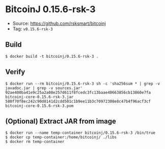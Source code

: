 # BitcoinJ 0.15.6-rsk-3

* Source: https://github.com/rsksmart/bitcoinj
* Tag: `v0.15.6-rsk-3`

## Build

```
$ docker build -t bitcoinj/0.15.6-rsk-3 .
```

## Verify

```
$ docker run --rm bitcoinj/0.15.6-rsk-3 sh -c 'sha256sum * | grep -v javadoc.jar | grep -v sources.jar'
92ae400ba41e9c25a2a08e257d611f8fcedc3fc13baae40663856cb13860e7fa  bitcoinj-core-0.15.6-rsk-3.jar
580f70f8ec242c90d8141d2cdd501c1b9ee11b3c70972308e8c47b4f96acf3cf  bitcoinj-core-0.15.6-rsk-3.pom
```

## (Optional) Extract JAR from image

```
$ docker run --name temp-container bitcoinj/0.15.6-rsk-3 /bin/true
$ docker cp temp-container:/home/bitcoinj/ ./libs
$ docker rm temp-container
```
